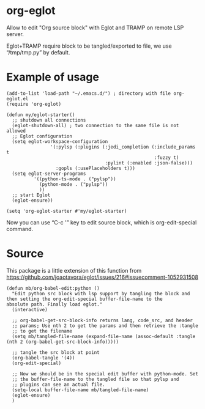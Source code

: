 # org-eglot
Allow to edit "Org source block" with Eglot and TRAMP on remote LSP server.

Eglot+TRAMP require block to be tangled/exported to file, we use “/tmp/tmp.py” by default.

# Example of usage
```Elisp
(add-to-list 'load-path "~/.emacs.d/") ; directory with file org-eglot.el
(require 'org-eglot)

(defun my/eglot-starter()
  ;; shutdown all connections
  (eglot-shutdown-all) ; two connection to the same file is not allowed
  ;; Eglot configuration
  (setq eglot-workspace-configuration
                '(:pylsp (:plugins (:jedi_completion (:include_params t
                                                      :fuzzy t)
                                    :pylint (:enabled :json-false)))
                  :gopls (:usePlaceholders t)))
  (setq eglot-server-programs
          '((python-ts-mode . ("pylsp"))
            (python-mode . ("pylsp"))
            ))
  ;; start Eglot
  (eglot-ensure))

(setq 'org-eglot-starter #'my/eglot-starter)
```

Now you can use “C-c '” key to edit source block, which is org-edit-special command.

# Source
This package is a little extension of this function from https://github.com/joaotavora/eglot/issues/216#issuecomment-1052931508
```Elisp
(defun mb/org-babel-edit:python ()
  "Edit python src block with lsp support by tangling the block and
then setting the org-edit-special buffer-file-name to the
absolute path. Finally load eglot."
  (interactive)

  ;; org-babel-get-src-block-info returns lang, code_src, and header
  ;; params; Use nth 2 to get the params and then retrieve the :tangle
  ;; to get the filename
  (setq mb/tangled-file-name (expand-file-name (assoc-default :tangle (nth 2 (org-babel-get-src-block-info)))))

  ;; tangle the src block at point
  (org-babel-tangle '(4))
  (org-edit-special)

  ;; Now we should be in the special edit buffer with python-mode. Set
  ;; the buffer-file-name to the tangled file so that pylsp and
  ;; plugins can see an actual file.
  (setq-local buffer-file-name mb/tangled-file-name)
  (eglot-ensure)
  )
```
